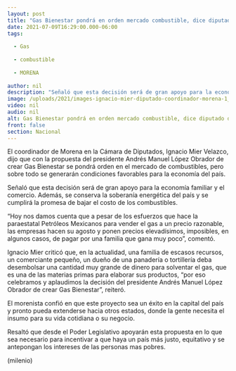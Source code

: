 ```yaml
---
layout: post
title: "Gas Bienestar pondrá en orden mercado combustible, dice diputado de Morena"
date: 2021-07-09T16:29:00.000-06:00
tags:
  
  - Gas
  
  - combustible
  
  - MORENA
  
author: nil
description: "Señaló que esta decisión será de gran apoyo para la economía familiar y el comercio; además, se conserva la soberanía energética del país. "
image: /uploads/2021/images-ignacio-mier-diputado-coordinador-morena-1_0_0_1200_747.jpg
video: nil
audio: nil
alt: Gas Bienestar pondrá en orden mercado combustible, dice diputado de Morena
front: false
section: Nacional
---
```


El coordinador de Morena en la Cámara de Diputados, Ignacio Mier Velazco, dijo que con la propuesta del presidente Andrés Manuel López Obrador de crear Gas Bienestar se pondrá orden en el mercado de combustibles, pero sobre todo se generarán condiciones favorables para la economía del país. 

Señaló que esta decisión será de gran apoyo para la economía familiar y el comercio. Además, se conserva la soberanía energética del país y se cumplirá la promesa de bajar el costo de los combustibles. 

“Hoy nos damos cuenta que a pesar de los esfuerzos que hace la paraestatal Petróleos Mexicanos para vender el gas a un precio razonable, las empresas hacen su agosto y ponen precios elevadísimos, imposibles, en algunos casos, de pagar por una familia que gana muy poco”, comentó. 

Ignacio Mier criticó que, en la actualidad, una familia de escasos recursos, un comerciante pequeño, un dueño de una panadería o tortillería deba desembolsar una cantidad muy grande de dinero para solventar el gas, que es una de las materias primas para elaborar sus productos, “por eso celebramos y aplaudimos la decisión del presidente Andrés Manuel López Obrador de crear Gas Bienestar”, reiteró. 

El morenista confió en que este proyecto sea un éxito en la capital del país y pronto pueda extenderse hacia otros estados, donde la gente necesita el insumo para su vida cotidiana o su negocio. 

Resaltó que desde el Poder Legislativo apoyarán esta propuesta en lo que sea necesario para incentivar a que haya un país más justo, equitativo y se antepongan los intereses de las personas mas pobres. 

(milenio)